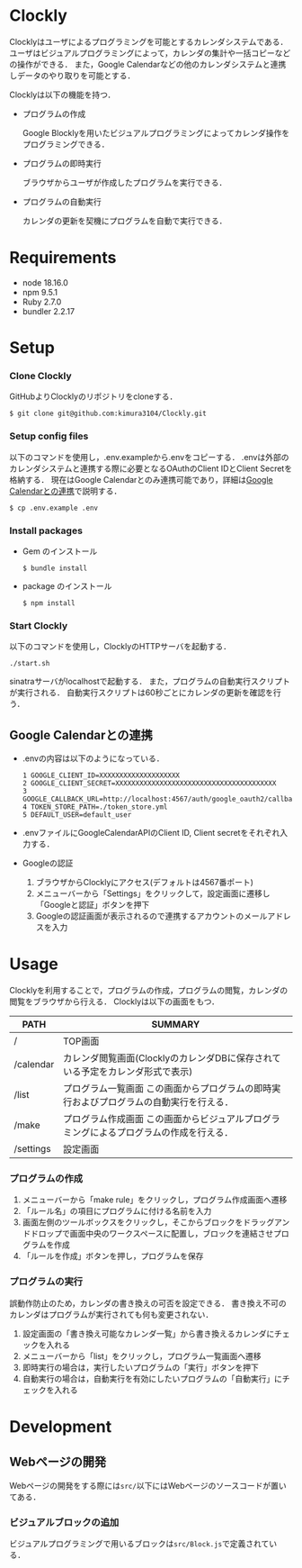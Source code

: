 # Clockly
Clocklyはユーザによるプログラミングを可能とするカレンダシステムである．
ユーザはビジュアルプログラミングによって，カレンダの集計や一括コピーなどの操作ができる．
また，Google Calendarなどの他のカレンダシステムと連携しデータのやり取りを可能とする．

Clocklyは以下の機能を持つ．
+ プログラムの作成

  Google Blocklyを用いたビジュアルプログラミングによってカレンダ操作をプログラミングできる．
+ プログラムの即時実行

  ブラウザからユーザが作成したプログラムを実行できる．
+ プログラムの自動実行

  カレンダの更新を契機にプログラムを自動で実行できる．

# Requirements
+ node 18.16.0
+ npm 9.5.1
+ Ruby 2.7.0
+ bundler 2.2.17

# Setup
### Clone Clockly
  GitHubよりClocklyのリポジトリをcloneする．
  ```
  $ git clone git@github.com:kimura3104/Clockly.git
  ```

### Setup config files

  以下のコマンドを使用し，.env.exampleから.envをコピーする．
  .envは外部のカレンダシステムと連携する際に必要となるOAuthのClient IDとClient Secretを格納する．
  現在はGoogle Calendarとのみ連携可能であり，詳細は[Google Calendarとの連携](https://github.com/kimura3104/Clockly#google-calendar%E3%81%A8%E3%81%AE%E9%80%A3%E6%90%BA)で説明する．
  ```
  $ cp .env.example .env
  ```

### Install packages
+ Gem のインストール
  ```
  $ bundle install
  ```
+ package のインストール
  ```
  $ npm install
  ```

### Start Clockly
以下のコマンドを使用し，ClocklyのHTTPサーバを起動する．
  ```
  ./start.sh
  ```
sinatraサーバがlocalhostで起動する．
また，プログラムの自動実行スクリプトが実行される．
自動実行スクリプトは60秒ごとにカレンダの更新を確認を行う．

## Google Calendarとの連携
  
+ .envの内容は以下のようになっている．
  ```
  1 GOOGLE_CLIENT_ID=XXXXXXXXXXXXXXXXXXXX
  2 GOOGLE_CLIENT_SECRET=XXXXXXXXXXXXXXXXXXXXXXXXXXXXXXXXXXXXXXXX
  3 GOOGLE_CALLBACK_URL=http://localhost:4567/auth/google_oauth2/callback
  4 TOKEN_STORE_PATH=./token_store.yml
  5 DEFAULT_USER=default_user
  ```

+ .envファイルにGoogleCalendarAPIのClient ID, Client secretをそれぞれ入力する．
+ Googleの認証
  1. ブラウザからClocklyにアクセス(デフォルトは4567番ポート)
  2. メニューバーから「Settings」をクリックして，設定画面に遷移し「Googleと認証」ボタンを押下
  3. Googleの認証画面が表示されるので連携するアカウントのメールアドレスを入力

# Usage

Clocklyを利用することで，プログラムの作成，プログラムの閲覧，カレンダの閲覧をブラウザから行える．
Clocklyは以下の画面をもつ．

  | PATH        | SUMMARY                                                                                           |
  |-------------|---------------------------------------------------------------------------------------------------|
  | /           | TOP画面                                                                                           |
  | /calendar   | カレンダ閲覧画面(ClocklyのカレンダDBに保存されている予定をカレンダ形式で表示)                     |
  | /list       | プログラム一覧画面    この画面からプログラムの即時実行およびプログラムの自動実行を行える． |
  | /make       | プログラム作成画面    この画面からビジュアルプログラミングによるプログラムの作成を行える．        |
  | /settings   | 設定画面                                                                                   |

### プログラムの作成
1. メニューバーから「make rule」をクリックし，プログラム作成画面へ遷移
2. 「ルール名」の項目にプログラムに付ける名前を入力
3. 画面左側のツールボックスをクリックし，そこからブロックをドラッグアンドドロップで画面中央のワークスペースに配置し，ブロックを連結させプログラムを作成
4. 「ルールを作成」ボタンを押し，プログラムを保存

### プログラムの実行
誤動作防止のため，カレンダの書き換えの可否を設定できる．
書き換え不可のカレンダはプログラムが実行されても何も変更されない．

1. 設定画面の「書き換え可能なカレンダ一覧」から書き換えるカレンダにチェックを入れる
2. メニューバーから「list」をクリックし，プログラム一覧画面へ遷移
3. 即時実行の場合は，実行したいプログラムの「実行」ボタンを押下
4. 自動実行の場合は，自動実行を有効にしたいプログラムの「自動実行」にチェックを入れる

# Development
## Webページの開発
Webページの開発をする際には`src/`以下にはWebページのソースコードが置いてある．


### ビジュアルブロックの追加
ビジュアルプログラミングで用いるブロックは`src/Block.js`で定義されている．

